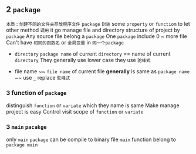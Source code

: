 ## 2 `package`
`本质` : `创建不同的文件夹存放程序文件` 
`package` `封装` some `property` or `functiom` to let other method `调用` it
go manage file and directory structure of project by `package` 
Any source file belong a `package` 
One `package` include 0 ~ more file
Can't have `相同的函数名` or `全局变量` in `同一个package` 

* `directory` 
`package name` of current `directory`   ==   name of current `directory` 
They generally use lower case
they use `驼峰式` 

* file name
~~ `file name` of current file **generally** is same as `package name` ~~
use `_` replace `驼峰式` 


### 3  function of `package` 
distinguish `function` or `variate` which they name is same
Make manage project is easy
Control visit scope of `function` or `variate` 


### 3  `main` `pacakge` 
only `main` `package` can be compile to binary file
`main` function belong to `package main` 
